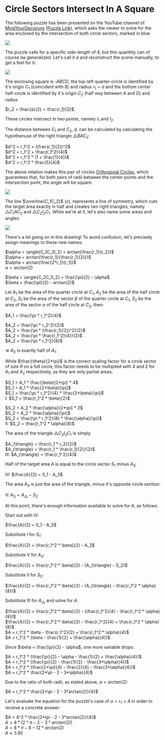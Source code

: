 # Circle Sectors Intersect In A Square

The following puzzle has been presented on the YouTube channel of [MindYourDecisions](https://www.youtube.com/@MindYourDecisions) ([Puzzle Link](https://www.youtube.com/watch?v=6YvlHt8dlHQ)), which asks the viewer to solve for the area enclosed by the intersection of both circle sectors, marked in blue.

<img src="/img/circle_sectors_intersect_in_a_square__1.png" class="third-width-image"/>

The puzzle calls for a specific side-length of $4$, but this quantitiy can of course be generalized. Let's call it $a$ and reconstruct the scene manually, to get a feel for it:

<img src="/img/circle_sectors_intersect_in_a_square__2.jpg" class="third-width-image"/>

The enclosing square is $\square{ABCD}$, the top-left quarter-circle is identified by it's origin $C_1$ (coincident with $B$) and radius $r_1 = a$ and the bottom center half-circle is identified by it's origin $C_2$ (half way between $A$ and $D$) and radius

$r_2 = \frac{a}{2} = \frac{r_1}{2}$.

These circles intersect in two points, namely $I_1$ and $I_2$.

The distance between $C_1$ and $C_2$, $d$, can be calculated by calculating the hypothenuse of the right triangle $\triangle{BAC_2}$:

$d^2 = r_1^2 + (\frac{r_1}{2})^2$<br>
$d^2 = r_1^2 + \frac{r_1^2}{4}$<br>
$d^2 = r_1^2 * (1 + \frac{1}{4})$<br>
$d^2 = r_1^2 * \frac{5}{4}$<br>

The above relation makes this pair of circles [Orthogonal Circles](../math/orthogonal_circles.md), which guarantees that, for both pairs of radii between the center points and the intersection point, the angle will be square:

<img src="/img/circle_sectors_intersect_in_a_square__3.jpg" class="third-width-image"/>

The line $\overline{C_1C_2}$ ($x$), represents a line of symmetry, which cuts the target area exactly in half and creates two right triangles, namely $\triangle{C_1AC_2}$ and $\triangle{C_2I_2C_1}$. While we're at it, let's also name some areas and angles:

<img src="/img/circle_sectors_intersect_in_a_square__4.jpg" class="third-width-image"/>

There's a lot going on in this drawing! To avoid confusion, let's precisely assign meanings to these new names:

$\alpha = \angle{C_1C_2I_2} = arctan(\frac{r_1}{r_2})$<br>
$\alpha = arctan(\frac{r_1}{\frac{r_1}{2}})$<br>
$\alpha = arctan(\frac{2*r_1}{r_1})$<br>
$\alpha = arctan(2)$

$\beta = \angle{C_2C_1I_2} = \frac{\pi}{2} - \alpha$<br>
$\beta = \frac{\pi}{2} - arctan(2)$<br>

Let $A_1$ be the area of the quarter circle at $C_1$, $A_2$ be the area of the half circle at $C_2$, $S_1$ be the area of the sector $\beta$ of the quarter circle at $C_1$, $S_2$ be the area of the sector $\alpha$ of the half circle at $C_2$, then:

$A_1 = \frac{\pi * r_1^2}{4}$

$A_2 = \frac{\pi * r_2^2}{2}$<br>
$A_2 = \frac{\pi * (\frac{r_1}{2})^2}{2}$<br>
$A_2 = \frac{\pi * \frac{r_1^2}{4}}{2}$<br>
$A_2 = \frac{\pi * r_1^2}{8}$

$\Rightarrow$ $A_2$ is exactly half of $A_1$.

While $\frac{\theta}{2*\pi}$ is the correct scaling factor for a circle sector of size $\theta$ on a full circle, this factor needs to be multiplied with $4$ and $2$ for $A_1$ and $A_2$ respectively, as they are only partial areas.

$S_1 = A_1 * \frac{\beta}{2*\pi} * 4$<br>
$S_1 = A_1 * \frac{2*\beta}{\pi}$<br>
$S_1 = \frac{\pi * r_1^2}{4} * \frac{2*\beta}{\pi}$<br>
$\mathrm{I}$: $S_1 = \frac{r_1^2 * \beta}{2}$

$S_2 = A_2 * \frac{\alpha}{2*\pi} * 2$<br>
$S_2 = A_2 * \frac{\alpha}{\pi}$<br>
$S_2 = \frac{\pi * r_1^2}{8} * \frac{\alpha}{\pi}$<br>
$\mathrm{II}$: $S_2 = \frac{r_1^2 * \alpha}{8}$

The area of the triangle $\triangle{C_2I_2C_1}$ is simply

$A_{\triangle} = \frac{r_1 * r_2}{2}$<br>
$A_{\triangle} = \frac{r_1 * \frac{r_1}{2}}{2}$<br>
$\mathrm{III}$: $A_{\triangle} = \frac{r_1^2}{4}$

Half of the target area $A$ is equal to the circle sector $S_1$ minus $A_3$:

$\mathrm{IV}$: $\frac{A}{2} = S_1 - A_3$<br>

The area $A_3$ is just the area of the triangle, minus it's opposite circle section:

$\mathrm{V}$: $A_3 = A_{\triangle} - S_2$

At this point, there's enough information available to solve for $A$, as follows:

Start out with $\mathrm{IV}$:

$\frac{A}{2} = S_1 - A_3$

Substitute $\mathrm{I}$ for $S_1$:

$\frac{A}{2} = \frac{r_1^2 * \beta}{2} - A_3$

Substitute $\mathrm{V}$ for $A_3$:

$\frac{A}{2} = \frac{r_1^2 * \beta}{2} - (A_{\triangle} - S_2)$

Substitute $\mathrm{II}$ for $S_2$:

$\frac{A}{2} = \frac{r_1^2 * \beta}{2} - (A_{\triangle} - \frac{r_1^2 * \alpha}{8})$

Substitute $\mathrm{III}$ for $A_{\triangle}$ and solve for $A$:

$\frac{A}{2} = \frac{r_1^2 * \beta}{2} - (\frac{r_1^2}{4} - \frac{r_1^2 * \alpha}{8})$<br>
$\frac{A}{2} = \frac{r_1^2 * \beta}{2} - \frac{r_1^2}{4} + \frac{r_1^2 * \alpha}{8}$<br>
$A = r_1^2 * \beta - \frac{r_1^2}{2} + \frac{r_1^2 * \alpha}{4}$<br>
$A = r_1^2 * (\beta - \frac{1}{2} + \frac{\alpha}{4})$

Since $\beta = \frac{\pi}{2} - \alpha$, one more variable drops:

$A = r_1^2 * (\frac{\pi}{2} - \alpha - \frac{1}{2} + \frac{\alpha}{4})$<br>
$A = r_1^2 * (\frac{\pi}{2} - \frac{1}{2} - \frac{3*\alpha}{4})$<br>
$A = r_1^2 * (\frac{2*\pi}{4} - \frac{2}{4} - \frac{3*\alpha}{4})$<br>
$A = r_1^2 * \frac{2*\pi - 2 - 3*\alpha}{4}$

Due to the ratio of both radii, as stated above, $\alpha = arctan(2)$:

$A = r_1^2 * \frac{2*\pi - 2 - 3*arctan(2)}{4}$

Let's evaluate the equation for the puzzle's case of $a = r_1 = 4$ in order to receive a concrete answer:

$A = 4^2 * \frac{2*\pi - 2 - 3*arctan(2)}{4}$<br>
$A = 4 * (2*\pi - 2 - 3*arctan(2))$<br>
$A = 8*\pi - 8 - 12*arctan(2)$<br>
$A \approx 3.85$